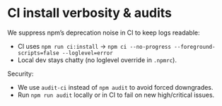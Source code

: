 # CI install verbosity & audits

We suppress npm’s deprecation noise in CI to keep logs readable:
- CI uses `npm run ci:install` → `npm ci --no-progress --foreground-scripts=false --loglevel=error`
- Local dev stays chatty (no loglevel override in `.npmrc`).

Security:
- We use `audit-ci` instead of `npm audit` to avoid forced downgrades.
- Run `npm run audit` locally or in CI to fail on new high/critical issues.

